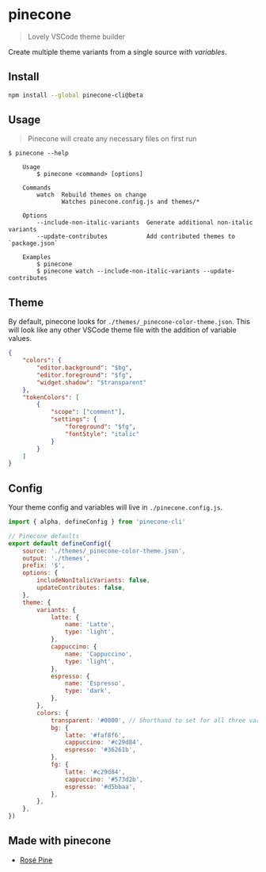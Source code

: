 # pinecone

> Lovely VSCode theme builder

Create multiple theme variants from a single source _with variables_.

## Install

```sh
npm install --global pinecone-cli@beta
```

## Usage

> Pinecone will create any necessary files on first run

```
$ pinecone --help

	Usage
		$ pinecone <command> [options]

	Commands
		watch  Rebuild themes on change
		       Watches pinecone.config.js and themes/*

	Options
		--include-non-italic-variants  Generate additional non-italic variants
		--update-contributes           Add contributed themes to `package.json`

	Examples
		$ pinecone
		$ pinecone watch --include-non-italic-variants --update-contributes
```

## Theme

By default, pinecone looks for `./themes/_pinecone-color-theme.json`. This will look like any other VSCode theme file with the addition of variable values.

```json
{
	"colors": {
		"editor.background": "$bg",
		"editor.foreground": "$fg",
		"widget.shadow": "$transparent"
	},
	"tokenColors": [
		{
			"scope": ["comment"],
			"settings": {
				"foreground": "$fg",
				"fontStyle": "italic"
			}
		}
	]
}
```

## Config

Your theme config and variables will live in `./pinecone.config.js`.

```js
import { alpha, defineConfig } from 'pinecone-cli'

// Pinecone defaults
export default defineConfig({
	source: './themes/_pinecone-color-theme.json',
	output: './themes',
	prefix: '$',
	options: {
		includeNonItalicVariants: false,
		updateContributes: false,
	},
	theme: {
		variants: {
			latte: {
				name: 'Latte',
				type: 'light',
			},
			cappuccino: {
				name: 'Cappuccino',
				type: 'light',
			},
			espresso: {
				name: 'Espresso',
				type: 'dark',
			},
		},
		colors: {
			transparent: '#0000', // Shorthand to set for all three variants
			bg: {
				latte: '#faf8f6',
				cappuccino: '#c29d84',
				espresso: '#36261b',
			},
			fg: {
				latte: '#c29d84',
				cappuccino: '#573d2b',
				espresso: '#d5bbaa',
			},
		},
	},
})
```

## Made with pinecone

- [Rosé Pine](https://github.com/rose-pine/vscode)
